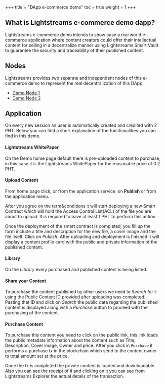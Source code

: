 +++
title = "DApp e-commerce demo"
toc = true
weight = 1
+++

## What is Lightstreams e-commerce demo dapp?

Lightstreams e-commerce demo intends to show case a real world e-commerce application where content creators
could offer their intellectual content for selling in a decentralize manner using Lightstreams Smart Vault
 to guarantee the security and traceability of their published content.

## Nodes

Lightstreams provides two separate and independent nodes of this e-commerce demo to represent the real decentralization
of this DApp.

- [Demo Node 1](demo.node1.lightstreams.io)
- [Demo Node 2](demo.node2.lightstreams.io)

## Application

On every new session an user is automatically created and credited with 2 PHT. Below you can find a short
explanation of the functionalities you can find in this demo.

#### Lightstreams WhitePaper

On the Demo home page default there is pre-uploaded content to purchase,
 in this case it is the Lightstreams WhitePaper for the reasonable price of 0.2 PHT.

#### Upload Content

From home page click, or from the application service, on **Publish** or from the application menu.

After you agree on the term&conditions it will start deploying a new Smart Contract which will hold the
Access Control List(ACL) of the file you are about to upload. It is required to have at least 1 PHT to perform
this action.

Once the deployment of the smart contract is completed, you fill up the form include a title and description for the
new file, a cover image and the file itself. Click on _Publish_. After uploading and deployment is finished
it will display a content profile card with the public and private information of the published content.

#### Library

On the _Library_ every purchased and published content is being listed.

#### Share your Content

To purchase the content published by other users we need to _Search_ for it using the Public Content ID
provided after uploading was completed. Pasting that ID and click on _Search_ the public data regarding the published
content is displayed along with a _Purchase_ button to proceed with the purchasing of the content.

#### Purchase Content

 To purchase this content you need to click on the public link, this link loads
 the public metadata information about the content such as Title, Description, Cover image, Owner and  price.
 After you click in `Purchase` it performs a purchase tx in the blockchain which send
 to the content owner to total amount set at the price.

 Once the tx is completed the private content is loaded and downloadable. Also you can see the
 receipt of it and clicking on it you can see from Lightstreams Explorer the actual details of the transaction.


